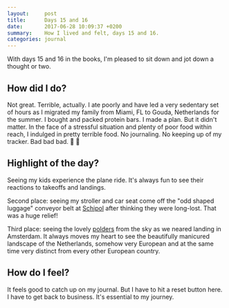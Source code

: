 ```yaml
---
layout:     post
title:      Days 15 and 16
date:       2017-06-28 10:09:37 +0200
summary:    How I lived and felt, days 15 and 16.
categories: journal
---
```


With days 15 and 16 in the books, I'm pleased to sit down and jot down a thought or two.

## How did I do?

Not great. Terrible, actually. I ate poorly and have led a very sedentary set of hours as I migrated my family from Miami, FL to Gouda, Netherlands for the summer. I bought and packed protein bars. I made a plan. But it didn't matter. In the face of a stressful situation and plenty of poor food within reach, I indulged in pretty terrible food. No journaling. No keeping up of my tracker. Bad bad bad. 🙈 🙉

## Highlight of the day?

Seeing my kids experience the plane ride. It's always fun to see their reactions to takeoffs and landings.

Second place: seeing my stroller and car seat come off the "odd shaped luggage" conveyor belt at [Schipol](https://www.schiphol.nl/en/) after thinking they were long-lost. That was a huge relief!

Third place: seeing the lovely [polders](https://en.wikipedia.org/wiki/Polder) from the sky as we neared landing in Amsterdam. It always moves my heart to see the beautifully manicured landscape of the Netherlands, somehow very European and at the same time very distinct from every other European country.

## How do I feel?

It feels good to catch up on my journal. But I have to hit a reset button here. I have to get back to business. It's essential to my journey.
